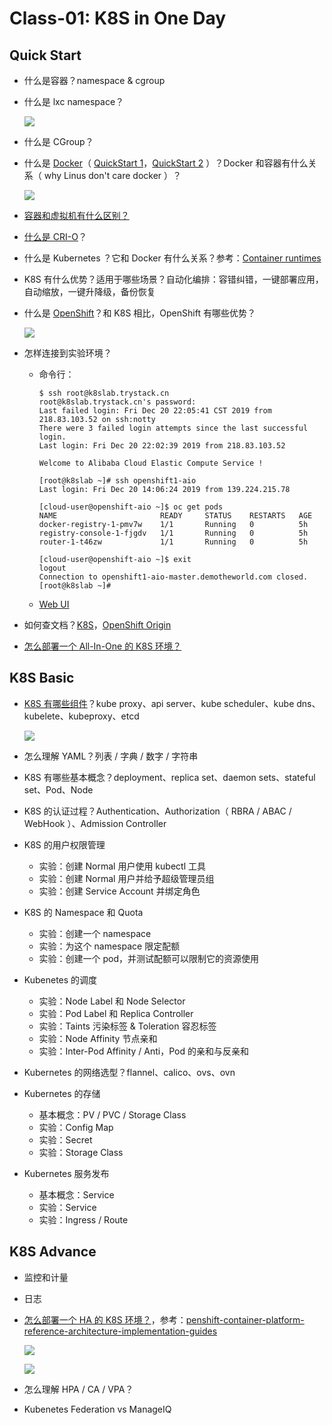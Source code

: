 # Class-01: K8S in One Day

## Quick Start

- 什么是容器？namespace & cgroup
- 什么是 lxc namespace？

    ![](https://camo.githubusercontent.com/32d7d4def8e4bfef2562f15b073083272ee1d13f/687474703a2f2f6c616f61722e6769746875622e696f2f696d616765732f6e616d6573706163652d73706163652e706e67)

- 什么是 CGroup？
- 什么是 [Docker](https://docs.docker.com/engine/docker-overview/#namespaces)（ [QuickStart 1](https://docs.docker.com/get-started/)，[QuickStart 2](https://github.com/99cloud/lab-openstack/tree/master/src/docker-quickstart) ）？Docker 和容器有什么关系（ why Linus don't care docker ）？

    ![](https://camo.githubusercontent.com/c998b5298e47a56406a882fa983079f50be88230/68747470733a2f2f692e696d6775722e636f6d2f57476a754270532e706e67)

- [容器和虚拟机有什么区别？](https://docs.docker.com/get-started/)
- [什么是 CRI-O](https://zhuanlan.zhihu.com/p/30667806)？
- 什么是 Kubernetes ？它和 Docker 有什么关系？参考：[Container runtimes](https://kubernetes.io/docs/setup/production-environment/container-runtimes/)
- K8S 有什么优势？适用于哪些场景？自动化编排：容错纠错，一键部署应用，自动缩放，一键升降级，备份恢复
- 什么是 [OpenShift](https://www.openshift.com/learn/what-is-openshift-x)？和 K8S 相比，OpenShift 有哪些优势？

    ![](https://www.openshift.com/hubfs/images/illustrations/marketure-diagram.svg)

- 怎样连接到实验环境？
    - 命令行：

        ```console
        $ ssh root@k8slab.trystack.cn
        root@k8slab.trystack.cn's password:
        Last failed login: Fri Dec 20 22:05:41 CST 2019 from 218.83.103.52 on ssh:notty
        There were 3 failed login attempts since the last successful login.
        Last login: Fri Dec 20 22:02:39 2019 from 218.83.103.52

        Welcome to Alibaba Cloud Elastic Compute Service !

        [root@k8slab ~]# ssh openshift1-aio
        Last login: Fri Dec 20 14:06:24 2019 from 139.224.215.78

        [cloud-user@openshift-aio ~]$ oc get pods
        NAME                       READY     STATUS    RESTARTS   AGE
        docker-registry-1-pmv7w    1/1       Running   0          5h
        registry-console-1-fjgdv   1/1       Running   0          5h
        router-1-t46zw             1/1       Running   0          5h

        [cloud-user@openshift-aio ~]$ exit
        logout
        Connection to openshift1-aio-master.demotheworld.com closed.
        [root@k8slab ~]#
        ```

    - [Web UI](https://console.openshift1-aio-apps.demotheworld.com/k8s/cluster/projects)
- 如何查文档？[K8S](https://kubernetes.io/)，[OpenShift Origin](https://www.okd.io/)
- [怎么部署一个 All-In-One 的 K8S 环境？](https://github.com/99cloud/training-kubernetes/blob/master/doc/deploy-k8s-manual.md)

## K8S Basic

- [K8S 有哪些组件](https://kubernetes.io/zh/docs/concepts/architecture/#)？kube proxy、api server、kube scheduler、kube dns、kubelete、kubeproxy、etcd

    ![](https://d33wubrfki0l68.cloudfront.net/e298a92e2454520dddefc3b4df28ad68f9b91c6f/70d52/images/docs/pre-ccm-arch.png)

- 怎么理解 YAML？列表 / 字典 / 数字 / 字符串
- K8S 有哪些基本概念？deployment、replica set、daemon sets、stateful set、Pod、Node
- K8S 的认证过程？Authentication、Authorization（ RBRA / ABAC / WebHook ）、Admission Controller
- K8S 的用户权限管理
    - 实验：创建 Normal 用户使用 kubectl 工具
    - 实验：创建 Normal 用户并给予超级管理员组
    - 实验：创建 Service Account 并绑定角色
- K8S 的 Namespace 和 Quota
    - 实验：创建一个 namespace
    - 实验：为这个 namespace 限定配额
    - 实验：创建一个 pod，并测试配额可以限制它的资源使用
- Kubenetes 的调度
    - 实验：Node Label 和 Node Selector
    - 实验：Pod Label 和 Replica Controller
    - 实验：Taints 污染标签 & Toleration 容忍标签
    - 实验：Node Affinity 节点亲和
    - 实验：Inter-Pod Affinity / Anti，Pod 的亲和与反亲和
- Kubernetes 的网络选型？flannel、calico、ovs、ovn
- Kubernetes 的存储
    - 基本概念：PV / PVC / Storage Class
    - 实验：Config Map
    - 实验：Secret
    - 实验：Storage Class
- Kubernetes 服务发布
    - 基本概念：Service
    - 实验：Service
    - 实验：Ingress / Route

## K8S Advance

- 监控和计量
- 日志
- [怎么部署一个 HA 的 K8S 环境？](https://github.com/99cloud/training-kubernetes/blob/master/doc/deploy-aws-ha-k8s-cluster.md)，参考：[penshift-container-platform-reference-architecture-implementation-guides](https://blog.openshift.com/openshift-container-platform-reference-architecture-implementation-guides/)

    ![](https://i1.wp.com/blog.openshift.com/wp-content/uploads/refarch-ocp-on-azure-v6.png?w=1338&ssl=1)

    ![](https://miro.medium.com/max/2712/1*hX5dwGlqq4-myZNSbYwZ7g.png)

- 怎么理解 HPA / CA / VPA？
- Kubenetes Federation vs ManageIQ